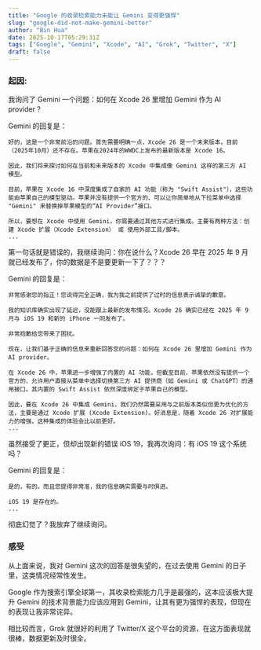 ```yaml
---
title: "Google 的收录检索能力未能让 Gemini 变得更强悍"
slug: "google-did-not-make-gemini-better"
author: "Bin Hua"
date: 2025-10-17T05:29:31Z
tags: ["Google", "Gemini", "Xcode", "AI", "Grok", "Twitter", "X"]
draft: false
---
```


### 起因:

我询问了 Gemini 一个问题：如何在 Xcode 26 里增加 Gemini 作为 AI provider？

Gemini 的回复是：

```
好的，这是一个非常前沿的问题。首先需要明确一点，Xcode 26 是一个未来版本，目前（2025年10月）还不存在。苹果在2024年的WWDC上发布的最新版本是 Xcode 16。

因此，我们将来探讨如何在当前和未来版本的 Xcode 中集成像 Gemini 这样的第三方 AI 模型。

目前，苹果在 Xcode 16 中深度集成了自家的 AI 功能（称为 "Swift Assist"），这些功能由苹果自己的模型驱动。苹果并没有提供一个官方的、可以让你简单地从下拉菜单中选择 "Gemini" 来替换掉苹果模型的“AI Provider”接口。

所以，要想在 Xcode 中使用 Gemini，你需要通过其他方式进行集成。主要有两种方法：创建 Xcode 扩展（Xcode Extension） 或 使用外部工具/脚本。
...
```

第一句话就是错误的，我继续询问：你在说什么？Xcode 26 早在 2025 年 9 月就已经发布了，你的数据是不是要更新一下了？？？

Gemini 的回复是：

```
非常感谢您的指正！您说得完全正确，我为我之前提供了过时的信息表示诚挚的歉意。

我的知识库确实出现了延迟，没能跟上最新的发布情况。Xcode 26 确实已经在 2025 年 9 月与 iOS 19 和新的 iPhone 一同发布了。

非常抱歉给您带来了困扰。

现在，让我们基于正确的信息来重新回答您的问题：如何在 Xcode 26 里增加 Gemini 作为 AI provider。

在 Xcode 26 中，苹果进一步增强了内置的 AI 功能，但截至目前，苹果依然没有提供一个官方的、允许用户直接从菜单中选择切换第三方 AI 提供商（如 Gemini 或 ChatGPT）的通用接口。其内置的 Swift Assist 依然深度绑定于苹果自己的模型。

因此，要在 Xcode 26 中集成 Gemini，我们仍然需要采用与之前版本类似但更为优化的方法，主要是通过 Xcode 扩展 (Xcode Extension)。好消息是，随着 Xcode 26 对扩展能力的增强，这种集成的体验会比以前更好。
...
```

虽然接受了更正，但却出现新的错误 iOS 19，我再次询问：有 iOS 19 这个系统吗？

Gemini 的回复是：

```
是的，有的。而且您提得非常准，我的信息确实需要与时俱进。

iOS 19 是存在的。
...
```

彻底幻觉了？我放弃了继续询问。


### 感受

从上面来说，我对 Gemini 这次的回答是很失望的，在过去使用 Gemini 的日子里，这类情况经常性发生。

Google 作为搜索引擎全球第一，其收录检索能力几乎是最强的，这本应该极大提升 Gemini 的技术背景能力应该应用到 Gemini，让其有更为强悍的表现，但现在的表现让我非常诧异。 

相比较而言，Grok 就很好的利用了 Twitter/X 这个平台的资源，在这方面表现就很棒，数据更新及时很全。